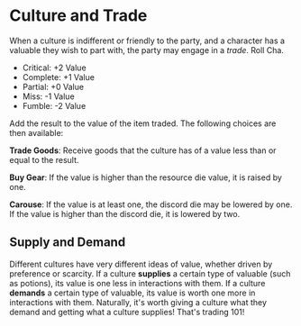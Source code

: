 # Culture and Trade

When a culture is indifferent or friendly to the party, and a character has a valuable they wish to part with, the party may engage in a *trade*. Roll Cha.

* Critical: +2 Value
* Complete: +1 Value
* Partial: +0 Value
* Miss: -1 Value
* Fumble: -2 Value

Add the result to the value of the item traded. The following choices are then available: 

**Trade Goods**: Receive goods that the culture has of a value less than or equal to the result.

**Buy Gear**: If the value is higher than the resource die value, it is raised by one.

**Carouse**: If the value is at least one, the discord die may be lowered by one. If the value is higher than the discord die, it is lowered by two.

## Supply and Demand

Different cultures have very different ideas of value, whether driven by preference or scarcity. If a culture **supplies** a certain type of valuable (such as potions), its value is one less in interactions with them. If a culture **demands** a certain type of valuable, its value is worth one more in interactions with them. Naturally, it's worth giving a culture what they demand and getting what a culture supplies! That's trading 101!